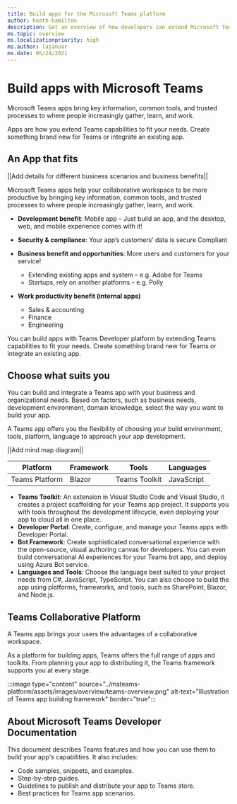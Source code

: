 ```yaml
---
title: Build apps for the Microsoft Teams platform
author: heath-hamilton
description: Get an overview of how developers can extend Microsoft Teams features with custom apps.
ms.topic: overview
ms.localizationpriority: high
ms.author: lajanuar
ms.date: 05/24/2021
---
```

# Build apps with Microsoft Teams

Microsoft Teams apps bring key information, common tools, and trusted processes to where people increasingly gather, learn, and work.

Apps are how you extend Teams capabilities to fit your needs. Create something brand new for Teams or integrate an existing app.

## An App that fits

||Add details for different business scenarios and business benefits||

Microsoft Teams apps help your collaborative workspace to be more productive by bringing key information, common tools, and trusted processes to where people increasingly gather, learn, and work. 

- **Development benefit**: Mobile app – Just build an app, and the desktop, web, and mobile experience comes with it!

- **Security & compliance**: Your app’s customers’ data is secure Compliant 

- **Business benefit and opportunities**: More users and customers for your service!
    - Extending existing apps and system – e.g. Adobe for Teams 
    - Startups, rely on another platforms – e.g. Polly 
- **Work productivity benefit (internal apps)**
    - Sales & accounting
    - Finance
    - Engineering

You can build apps with Teams Developer platform by extending Teams capabilities to fit your needs. Create something brand new for Teams or integrate an existing app. 

## Choose what suits you

You can build and integrate a Teams app with your business and organizational needs. Based on factors, such as business needs, development environment, domain knowledge, select the way you want to build your app.

A Teams app offers you the flexibility of choosing your build environment, tools, platform, language to approach your app development.

||Add mind map diagram||


| Platform | Framework | Tools | Languages |
| --- | --- | --- | --- |
| Teams Platform | Blazor | Teams Toolkit | JavaScript |


- **Teams Toolkit**: An extension in Visual Studio Code and Visual Studio, it creates a project scaffolding for your Teams app project. It supports you with tools throughout the development lifecycle, even deploying your app to cloud all in one place.
- **Developer Portal**: Create, configure, and manage your Teams apps with Developer Portal.
- **Bot Framework**: Create sophisticated conversational experience with the open-source, visual authoring canvas for developers. You can even build conversational AI experiences for your Teams bot app, and deploy using Azure Bot service.
- **Languages and Tools**: Choose the language best suited to your project needs from C#, JavaScript, TypeScript. You can also choose to build the app using platforms, frameworks, and tools, such as SharePoint, Blazor, and Node.js.

## Teams Collaborative Platform

A Teams app brings your users the advantages of a collaborative workspace.

As a platform for building apps, Teams offers the full range of apps and toolkits. From planning your app to distributing it, the Teams framework supports you at every stage.

:::image type="content" source="../msteams-platform/assets/images/overview/teams-overview.png" alt-text="Illustration of Teams app building framework" border="true":::

<!--
By building your app with Teams, you can:

- Design your app with Teams UI Toolkit and UI Library.
- Build personal apps, a shared or collaborative apps, or custom apps.
- Use the benefits of Teams Toolkit that scaffolds the basic app workspace for you with minimal effort.
- Try ready made solutions.
- Integrate with low-code and no-code Apps in Teams.
- Automate tasks and low-code applications.
- Integrate your existing apps with Teams.
- Choose that build environment most suitable for your app, such as JavaScript, C#, SharePoint Framework, and other tools and SDKs.
- Extend Teams functionality with tabs, bots, webhooks, adaptive cards-using them on their own or in combination to suit your app needs
- Dive deeper with user authentication, integration with other apps, Teams data from Microsoft Graph, and Developer Portal to manage your app.
-->

## About Microsoft Teams Developer Documentation

This document describes Teams features and how you can use them to build your app's capabilities. It also includes:

- Code samples, snippets, and examples.
- Step-by-step guides.
- Guidelines to publish and distribute your app to Teams store.
- Best practices for Teams app scenarios.


